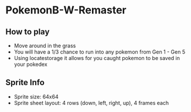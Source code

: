 # PokemonB-W-Remaster

## How to play

- Move around in the grass
- You will have a 1/3 chance to run into any pokemon from Gen 1 - Gen 5
- Using locatestorage it allows for you caught pokemon to be saved in your pokedex

## Sprite Info

- Sprite size: 64x64
- Sprite sheet layout: 4 rows (down, left, right, up), 4 frames each
